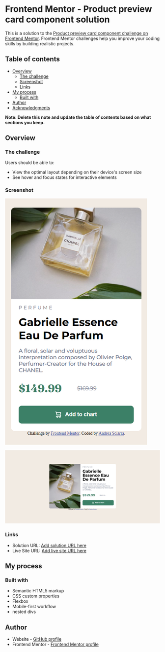 # Frontend Mentor - Product preview card component solution

This is a solution to the [Product preview card component challenge on Frontend Mentor](https://www.frontendmentor.io/challenges/product-preview-card-component-GO7UmttRfa). Frontend Mentor challenges help you improve your coding skills by building realistic projects. 

## Table of contents

- [Overview](#overview)
  - [The challenge](#the-challenge)
  - [Screenshot](#screenshot)
  - [Links](#links)
- [My process](#my-process)
  - [Built with](#built-with)
- [Author](#author)
- [Acknowledgments](#acknowledgments)

**Note: Delete this note and update the table of contents based on what sections you keep.**

## Overview

### The challenge

Users should be able to:

- View the optimal layout depending on their device's screen size
- See hover and focus states for interactive elements

### Screenshot

![](./screenshot-mobile-product-card.png)

![](./screenshot-desktop-product-card.png)

### Links

- Solution URL: [Add solution URL here](https://github.com/andreasci/product_preview_card/)
- Live Site URL: [Add live site URL here](https://andreasci.github.io/product_preview_card/)

## My process

### Built with

- Semantic HTML5 markup
- CSS custom properties
- Flexbox
- Mobile-first workflow
- nested divs

## Author

- Website - [GitHub profile](https://github.com/andreasci)
- Frontend Mentor - [Frontend Mentor profile](https://www.frontendmentor.io/profile/andreasci)
